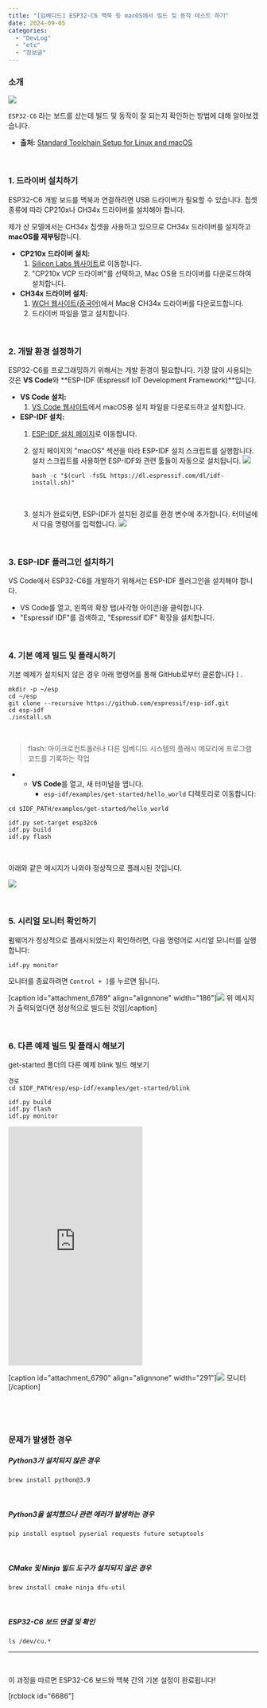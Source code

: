 ```yaml
---
title: "[임베디드] ESP32-C6 맥북 등 macOS에서 빌드 및 동작 테스트 하기"
date: 2024-09-05
categories: 
  - "DevLog"
  - "etc"
  - "정보글"
---
```


### **소개**

![](./assets/img/wp-content/uploads/2024/09/IMG_1308-중간.jpeg)

`ESP32-C6` 라는 보드를 샀는데 빌드 및 동작이 잘 되는지 확인하는 방법에 대해 알아보겠습니다.

- **출처:** [Standard Toolchain Setup for Linux and macOS](https://docs.espressif.com/projects/esp-idf/en/stable/esp32c6/get-started/linux-macos-setup.html)

 

### **1\. 드라이버 설치하기**

ESP32-C6 개발 보드를 맥북과 연결하려면 USB 드라이버가 필요할 수 있습니다. 칩셋 종류에 따라 CP210x나 CH34x 드라이버를 설치해야 합니다.

제가 산 모델에서는 CH34x 칩셋을 사용하고 있으므로 CH34x 드라이버를 설치하고 **macOS를 재부팅**합니다.

- **CP210x 드라이버 설치:**
    1. [Silicon Labs 웹사이트](https://www.silabs.com/developers/usb-to-uart-bridge-vcp-drivers)로 이동합니다.
    2. "CP210x VCP 드라이버"를 선택하고, Mac OS용 드라이버를 다운로드하여 설치합니다.
- **CH34x 드라이버 설치:**
    1. [WCH 웹사이트(중국어)](http://www.wch.cn/download/CH341SER_MAC_ZIP.html)에서 Mac용 CH34x 드라이버를 다운로드합니다.
    2. 드라이버 파일을 열고 설치합니다.

 

### **2\. 개발 환경 설정하기**

ESP32-C6를 프로그래밍하기 위해서는 개발 환경이 필요합니다. 가장 많이 사용되는 것은 **VS Code**와 **ESP-IDF (Espressif IoT Development Framework)**입니다.

- **VS Code 설치:**
    1. [VS Code 웹사이트](https://code.visualstudio.com/)에서 macOS용 설치 파일을 다운로드하고 설치합니다.
- **ESP-IDF 설치:**
    1. [ESP-IDF 설치 페이지](https://docs.espressif.com/projects/esp-idf/en/latest/esp32/get-started/index.html)로 이동합니다.
    2. 설치 페이지의 "macOS" 섹션을 따라 ESP-IDF 설치 스크립트를 실행합니다. 설치 스크립트를 사용하면 ESP-IDF와 관련 툴들이 자동으로 설치됩니다. ![](./assets/img/wp-content/uploads/2024/09/스크린샷-2024-09-05-오후-8.11.53.jpg)
        
        ```
        bash -c "$(curl -fsSL https://dl.espressif.com/dl/idf-install.sh)"
        ```
        
         
    3. 설치가 완료되면, ESP-IDF가 설치된 경로를 환경 변수에 추가합니다. 터미널에서 다음 명령어를 입력합니다. ![](./assets/img/wp-content/uploads/2024/09/스크린샷-2024-09-05-오후-8.11.56.jpg)

 

### **3\. ESP-IDF 플러그인 설치하기**

VS Code에서 ESP32-C6를 개발하기 위해서는 ESP-IDF 플러그인을 설치해야 합니다.

- VS Code를 열고, 왼쪽의 확장 탭(사각형 아이콘)을 클릭합니다.
- "Espressif IDF"를 검색하고, "Espressif IDF" 확장을 설치합니다.

 

### **4\. 기본 예제 빌드 및 플래시하기**

기본 예제가 설치되지 않은 경우 아래 명령어를 통해 GitHub로부터 클론합니다ㅣ.

```
mkdir -p ~/esp
cd ~/esp
git clone --recursive https://github.com/espressif/esp-idf.git
cd esp-idf
./install.sh
```

 

> flash: 마이크로컨트롤러나 다른 임베디드 시스템의 플래시 메모리에 프로그램 코드를 기록하는 작업

- - **VS Code**를 열고, 새 터미널을 엽니다.
    - `esp-idf/examples/get-started/hello_world` 디렉토리로 이동합니다:

```
cd $IDF_PATH/examples/get-started/hello_world

```

```
idf.py set-target esp32c6
idf.py build
idf.py flash

```

 

아래와 같은 메시지가 나와야 정상적으로 플래시된 것입니다.

![](./assets/img/wp-content/uploads/2024/09/스크린샷-2024-09-05-오후-7.48.02.jpg)

 

### **5\. 시리얼 모니터 확인하기**

펌웨어가 정상적으로 플래시되었는지 확인하려면, 다음 명령어로 시리얼 모니터를 실행합니다:

```
idf.py monitor

```

모니터를 종료하려면 `Control + ]`를 누르면 됩니다.

\[caption id="attachment\_6789" align="alignnone" width="186"\]![](./assets/img/wp-content/uploads/2024/09/스크린샷-2024-09-05-오후-7.49.18.jpg) 위 메시지가 출력되었다면 정상적으로 빌드된 것임\[/caption\]

 

### **6\. 다른 예제 빌드 및 플래시 해보기**

get-started 폴더의 다른 예제 blink 빌드 해보기

```
경로 
cd $IDF_PATH/esp/esp-idf/examples/get-started/blink
```

```
idf.py build 
idf.py flash
idf.py monitor
```

<iframe width="270" height="480" src="https://giphy.com/embed/9d1IXcwPiYoRQSqIx6" frameborder="0" class="giphy-embed" allowfullscreen="allowfullscreen"></iframe>

\[caption id="attachment\_6790" align="alignnone" width="291"\]![](./assets/img/wp-content/uploads/2024/09/스크린샷-2024-09-05-오후-8.04.58.jpg) 모니터\[/caption\]

 

 

### **문제가 발생한 경우**

##### **Python3가 설치되지 않은 경우**

```
brew install python@3.9
```

 

##### **Python3을 설치했으나 관련 에러가 발생하는 경우**

```
pip install esptool pyserial requests future setuptools
```

 

##### **CMake 및 Ninja 빌드 도구가 설치되지 않은 경우**

```
brew install cmake ninja dfu-util
```

 

##### **ESP32-C6 보드 연결 및 확인**

```
ls /dev/cu.*
```

* * *

 

이 과정을 따르면 ESP32-C6 보드와 맥북 간의 기본 설정이 완료됩니다!

\[rcblock id="6686"\]

